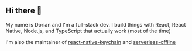 ## Hi there 👋

My name is Dorian and I'm a full-stack dev. I build things with React, React Native, Node.js, and TypeScript that actually work (most of the time)

I'm also the maintainer of [react-native-keychain](https://github.com/oblador/react-native-keychain) and [serverless-offline](https://github.com/dherault/serverless-offline)
